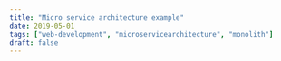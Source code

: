 ```yaml
---
title: "Micro service architecture example"
date: 2019-05-01
tags: ["web-development", "microservicearchitecture", "monolith"]
draft: false
---
```

